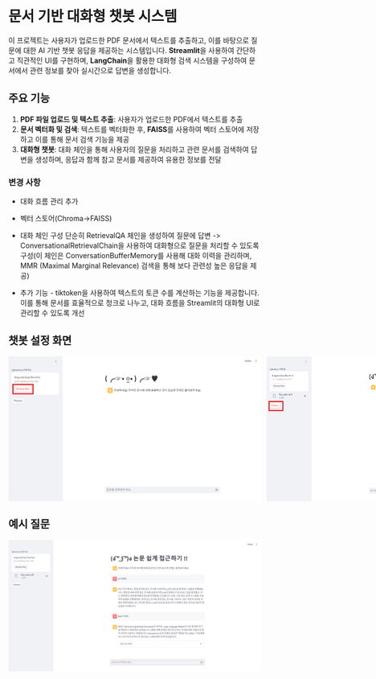 # 문서 기반 대화형 챗봇 시스템

이 프로젝트는 사용자가 업로드한 PDF 문서에서 텍스트를 추출하고, 이를 바탕으로 질문에 대한 AI 기반 챗봇 응답을 제공하는 시스템입니다. **Streamlit**을 사용하여 간단하고 직관적인 UI를 구현하며, **LangChain**을 활용한 대화형 검색 시스템을 구성하여 문서에서 관련 정보를 찾아 실시간으로 답변을 생성합니다.

## 주요 기능

1. **PDF 파일 업로드 및 텍스트 추출**: 사용자가 업로드한 PDF에서 텍스트를 추출
2. **문서 벡터화 및 검색**: 텍스트를 벡터화한 후, **FAISS**를 사용하여 벡터 스토어에 저장하고 이를 통해 문서 검색 기능을 제공
3. **대화형 챗봇**: 대화 체인을 통해 사용자의 질문을 처리하고 관련 문서를 검색하여 답변을 생성하며, 응답과 함께 참고 문서를 제공하여 유용한 정보를 전달

### 변경 사항

- 대화 흐름 관리 추가

- 벡터 스토어(Chroma->FAISS)

- 대화 체인 구성
단순히 RetrievalQA 체인을 생성하여 질문에 답변 -> ConversationalRetrievalChain을 사용하여 대화형으로 질문을 처리할 수 있도록 구성(이 체인은 ConversationBufferMemory를 사용해 대화 이력을 관리하며, MMR (Maximal Marginal Relevance) 검색을 통해 보다 관련성 높은 응답을 제공)

- 추가 기능 - tiktoken을 사용하여 텍스트의 토큰 수를 계산하는 기능을 제공합니다. 이를 통해 문서를 효율적으로 청크로 나누고, 대화 흐름을 Streamlit의 대화형 UI로 관리할 수 있도록 개선

## 챗봇 설정 화면

<div style="display: flex;">
  <img src="image-1.png" alt="Image 1" style="margin-right: 10px;" />
  <img src="image.png" alt="Image 2" />
</div>



## 예시 질문
![alt text](image-2.png)






